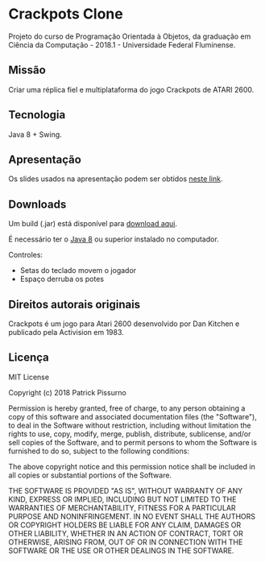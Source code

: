 # Crackpots Clone
Projeto do curso de Programação Orientada à Objetos, da graduação em Ciência da Computação - 2018.1 - Universidade Federal Fluminense.

## Missão
Criar uma réplica fiel e multiplataforma do jogo Crackpots de ATARI 2600.

## Tecnologia
Java 8 + Swing.

## Apresentação
Os slides usados na apresentação podem ser obtidos [neste link](https://docs.google.com/presentation/d/1LPzmywYGWJ9eLKClb0B7_DlWFg4oKnKqZXl4HA5ogQs/edit?usp=sharing).

## Downloads
Um build (.jar) está disponível para [download aqui](https://github.com/patrickpissurno/crackpots-clone/releases/download/untagged-5115b39cce2f388283af/crackpots-clone.jar).

É necessário ter o [Java 8](https://java.com/pt_BR/download/) ou superior instalado no computador.

Controles:
- Setas do teclado movem o jogador
- Espaço derruba os potes

## Direitos autorais originais
Crackpots é um jogo para Atari 2600 desenvolvido por Dan Kitchen e publicado pela Activision em 1983.

## Licença
MIT License

Copyright (c) 2018 Patrick Pissurno

Permission is hereby granted, free of charge, to any person obtaining a copy
of this software and associated documentation files (the "Software"), to deal
in the Software without restriction, including without limitation the rights
to use, copy, modify, merge, publish, distribute, sublicense, and/or sell
copies of the Software, and to permit persons to whom the Software is
furnished to do so, subject to the following conditions:

The above copyright notice and this permission notice shall be included in all
copies or substantial portions of the Software.

THE SOFTWARE IS PROVIDED "AS IS", WITHOUT WARRANTY OF ANY KIND, EXPRESS OR
IMPLIED, INCLUDING BUT NOT LIMITED TO THE WARRANTIES OF MERCHANTABILITY,
FITNESS FOR A PARTICULAR PURPOSE AND NONINFRINGEMENT. IN NO EVENT SHALL THE
AUTHORS OR COPYRIGHT HOLDERS BE LIABLE FOR ANY CLAIM, DAMAGES OR OTHER
LIABILITY, WHETHER IN AN ACTION OF CONTRACT, TORT OR OTHERWISE, ARISING FROM,
OUT OF OR IN CONNECTION WITH THE SOFTWARE OR THE USE OR OTHER DEALINGS IN THE
SOFTWARE.
